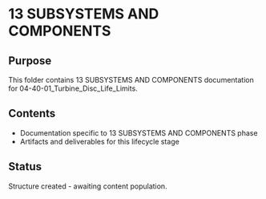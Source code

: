 # 13 SUBSYSTEMS AND COMPONENTS

## Purpose
This folder contains 13 SUBSYSTEMS AND COMPONENTS documentation for 04-40-01_Turbine_Disc_Life_Limits.

## Contents
- Documentation specific to 13 SUBSYSTEMS AND COMPONENTS phase
- Artifacts and deliverables for this lifecycle stage

## Status
Structure created - awaiting content population.
